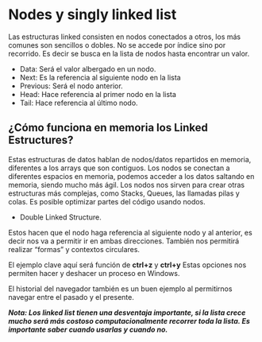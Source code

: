 # Nodes y singly linked list
Las estructuras linked consisten en nodos conectados a otros, los más comunes son sencillos o dobles. No se accede por índice sino por recorrido. Es decir se busca en la lista de nodos hasta encontrar un valor.

- Data: Será el valor albergado en un nodo.
- Next: Es la referencia al siguiente nodo en la lista
- Previous: Será el nodo anterior.
- Head: Hace referencia al primer nodo en la lista
- Tail: Hace referencia al último nodo.

## ¿Cómo funciona en memoria los Linked Estructures?

Estas estructuras de datos hablan de nodos/datos repartidos en memoria, diferentes a los arrays que son contiguos. Los nodos se conectan a diferentes espacios en memoria, podemos acceder a los datos saltando en memoria, siendo mucho más ágil. Los nodos nos sirven para crear otras estructuras más complejas, como Stacks, Queues, las llamadas pilas y colas. Es posible optimizar partes del código usando nodos.

- Double Linked Structure.

Estos hacen que el nodo haga referencia al siguiente nodo y al anterior, es decir nos va a permitir ir en ambas direcciones. También nos permitirá realizar “formas” y contextos circulares.

El ejemplo clave aquí será función de **ctrl+z** y **ctrl+y** Estas opciones nos permiten hacer y deshacer un proceso en Windows.

El historial del navegador también es un buen ejemplo al permitirnos navegar entre el pasado y el presente.

***Nota: Los linked list tienen una desventaja importante, si la lista crece mucho será más costoso computacionalmente recorrer toda la lista.
Es importante saber cuando usarlas y cuando no.***
